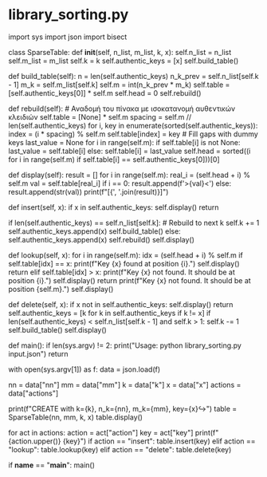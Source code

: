 # library_sorting.py
import sys
import json
import bisect

class SparseTable:
    def __init__(self, n_list, m_list, k, x):
        self.n_list = n_list
        self.m_list = m_list
        self.k = k
        self.authentic_keys = [x]
        self.build_table()

  def build_table(self):
        n = len(self.authentic_keys)
        n_k_prev = self.n_list[self.k - 1]
        m_k = self.m_list[self.k]
        self.m = int(n_k_prev * m_k)
        self.table = [self.authentic_keys[0]] * self.m
        self.head = 0
        self.rebuild()

  def rebuild(self):
        # Αναδομή του πίνακα με ισοκατανομή αυθεντικών κλειδιών
        self.table = [None] * self.m
        spacing = self.m // len(self.authentic_keys)
        for i, key in enumerate(sorted(self.authentic_keys)):
            index = (i * spacing) % self.m
            self.table[index] = key
        # Fill gaps with dummy keys
        last_value = None
        for i in range(self.m):
            if self.table[i] is not None:
                last_value = self.table[i]
            else:
                self.table[i] = last_value
        self.head = sorted((i for i in range(self.m) if self.table[i] == self.authentic_keys[0]))[0]

  def display(self):
        result = []
        for i in range(self.m):
            real_i = (self.head + i) % self.m
            val = self.table[real_i]
            if i == 0:
                result.append(f'>{val}<')
            else:
                result.append(str(val))
        print(f"[{', '.join(result)}]")

  def insert(self, x):
        if x in self.authentic_keys:
            self.display()
            return

  if len(self.authentic_keys) == self.n_list[self.k]:
            # Rebuild to next k
            self.k += 1
            self.authentic_keys.append(x)
            self.build_table()
        else:
            self.authentic_keys.append(x)
            self.rebuild()
        self.display()

  def lookup(self, x):
        for i in range(self.m):
            idx = (self.head + i) % self.m
            if self.table[idx] == x:
                print(f"Key {x} found at position {i}.")
                self.display()
                return
            elif self.table[idx] > x:
                print(f"Key {x} not found. It should be at position {i}.")
                self.display()
                return
        print(f"Key {x} not found. It should be at position {self.m}.")
        self.display()

  def delete(self, x):
        if x not in self.authentic_keys:
            self.display()
            return
        self.authentic_keys = [k for k in self.authentic_keys if k != x]
        if len(self.authentic_keys) < self.n_list[self.k - 1] and self.k > 1:
            self.k -= 1
        self.build_table()
        self.display()

def main():
    if len(sys.argv) != 2:
        print("Usage: python library_sorting.py input.json")
        return

  with open(sys.argv[1]) as f:
        data = json.load(f)

  nn = data["nn"]
    mm = data["mm"]
    k = data["k"]
    x = data["x"]
    actions = data["actions"]

  print(f"CREATE with k={k}, n_k={nn}, m_k={mm}, key={x}↪")
    table = SparseTable(nn, mm, k, x)
    table.display()

  for act in actions:
        action = act["action"]
        key = act["key"]
        print(f"{action.upper()} {key}")
        if action == "insert":
            table.insert(key)
        elif action == "lookup":
            table.lookup(key)
        elif action == "delete":
            table.delete(key)

if __name__ == "__main__":
    main()
